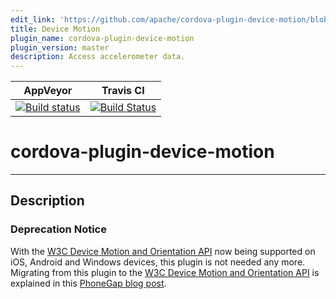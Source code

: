 ```yaml
---
edit_link: 'https://github.com/apache/cordova-plugin-device-motion/blob/master/README.md'
title: Device Motion
plugin_name: cordova-plugin-device-motion
plugin_version: master
description: Access accelerometer data.
---
```


<!-- WARNING: This file is generated. See fetch_docs.js. -->

<!---
# license: Licensed to the Apache Software Foundation (ASF) under one
#         or more contributor license agreements.  See the NOTICE file
#         distributed with this work for additional information
#         regarding copyright ownership.  The ASF licenses this file
#         to you under the Apache License, Version 2.0 (the
#         "License"); you may not use this file except in compliance
#         with the License.  You may obtain a copy of the License at
#
#           http://www.apache.org/licenses/LICENSE-2.0
#
#         Unless required by applicable law or agreed to in writing,
#         software distributed under the License is distributed on an
#         "AS IS" BASIS, WITHOUT WARRANTIES OR CONDITIONS OF ANY
#         KIND, either express or implied.  See the License for the
#         specific language governing permissions and limitations
#         under the License.
-->

|AppVeyor|Travis CI|
|:-:|:-:|
|[![Build status](https://ci.appveyor.com/api/projects/status/github/apache/cordova-plugin-device-motion?branch=master)](https://ci.appveyor.com/project/ApacheSoftwareFoundation/cordova-plugin-device-motion)|[![Build Status](https://travis-ci.org/apache/cordova-plugin-device-motion.svg?branch=master)](https://travis-ci.org/apache/cordova-plugin-device-motion)|

# cordova-plugin-device-motion

----


## Description

### Deprecation Notice

With the [W3C Device Motion and Orientation API](https://www.w3.org/TR/2016/CR-orientation-event-20160818/) now being supported on iOS, Android and Windows devices, this plugin is not needed any more. Migrating from this plugin to the [W3C Device Motion and Orientation API](https://www.w3.org/TR/2016/CR-orientation-event-20160818/) is explained in this [PhoneGap blog post](https://blog.phonegap.com/migrating-from-the-cordova-device-motion-plugin-ddd8176632ed).

